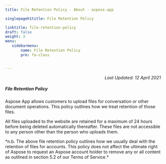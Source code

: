 ```yaml
---
title: File Retention Policy - About - aspose.app

singlepageh1title: File Retention Policy

linktitle: file-retention-policy
draft: false
weight: 3
menu:
   sidebarmenu: 
       name: File Retention Policy
       pre: fa-class


---
```


<div class="box1">

<p style="text-align: right;"><em>Last Updated: 12 April 2021</em></p>

<div class="clearfix"> </div><div class="box1 row"><div class="col-md-12">

##### File Retention Policy

Aspose App allows customers to upload files for conversation or other document operations. This policy outlines how we treat retention of those files.

All files uploaded to the website are retained for a maximum of 24 hours before being deleted automatically thereafter. These files are not accessible to any person other than the person who uploads them.

<div class="clearfix">*n.b. The above file retention policy outlines how we usually deal with the retention of files for accounts. This policy does not affect the ultimate right of Aspose to request an Aspose account holder to remove any or all content as outlined in section 5.2 of our Terms of Service.*</div> </div> </div></div>